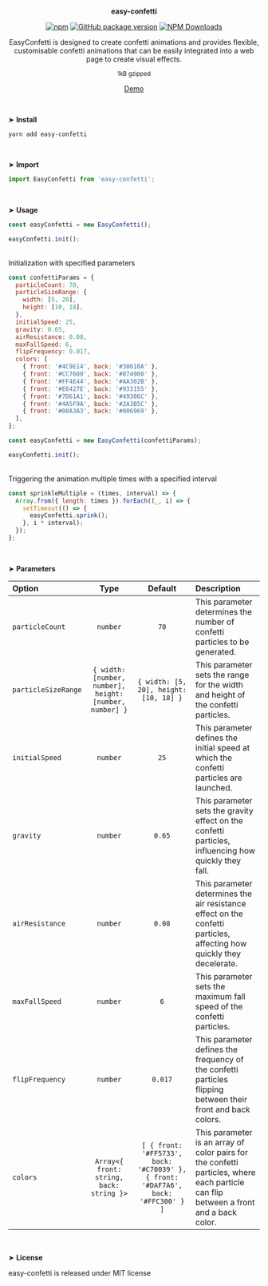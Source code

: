 <br>
<p align="center"><strong>easy-confetti</strong></p>

<div align="center">

[![npm](https://img.shields.io/npm/v/easy-confetti.svg?colorB=brightgreen)](https://www.npmjs.com/package/easy-confetti)
[![GitHub package version](https://img.shields.io/github/package-json/v/ux-ui-pro/easy-confetti.svg)](https://github.com/ux-ui-pro/easy-confetti)
[![NPM Downloads](https://img.shields.io/npm/dm/easy-confetti.svg?style=flat)](https://www.npmjs.org/package/easy-confetti)

</div>

<p align="center">EasyConfetti is designed to create confetti animations and provides flexible, customisable confetti animations that can be easily integrated into a web page to create visual effects.</p>
<p align="center"><sup>1kB gzipped</sup></p>
<p align="center"><a href="https://codepen.io/ux-ui/full/NWmaVKQ">Demo</a></p>
<br>

&#10148; **Install**

```console
yarn add easy-confetti
```
<br>

&#10148; **Import**

```javascript
import EasyConfetti from 'easy-confetti';
```
<br>

&#10148; **Usage**

```javascript
const easyConfetti = new EasyConfetti();

easyConfetti.init();
```
<br>
Initialization with specified parameters
<br>

```javascript
const confettiParams = {
  particleCount: 70,
  particleSizeRange: {
    width: [5, 20],
    height: [10, 18],
  },
  initialSpeed: 25,
  gravity: 0.65,
  airResistance: 0.08,
  maxFallSpeed: 6,
  flipFrequency: 0.017,
  colors: [
    { front: '#4C9E14', back: '#30610A' },
    { front: '#CC7600', back: '#874900' },
    { front: '#FF4E44', back: '#AA302B' },
    { front: '#E6427E', back: '#933155' },
    { front: '#7D61A1', back: '#49306C' },
    { front: '#4A5F9A', back: '#2A3B5C' },
    { front: '#00A3A3', back: '#006969' },
  ],
};

const easyConfetti = new EasyConfetti(confettiParams);

easyConfetti.init();
```
<br>
Triggering the animation multiple times with a specified interval
<br>

```javascript
const sprinkleMultiple = (times, interval) => {
  Array.from({ length: times }).forEach((_, i) => {
    setTimeout(() => {
      easyConfetti.sprink();
    }, i * interval);
  });
};
```
<br>

&#10148; **Parameters**

| Option              |                          Type                           |                                      Default                                       | Description                                                                                                                          |
|:--------------------|:-------------------------------------------------------:|:----------------------------------------------------------------------------------:|:-------------------------------------------------------------------------------------------------------------------------------------|
| `particleCount`     |                        `number`                         |                                        `70`                                        | This parameter determines the number of confetti particles to be generated.                                                          |
| `particleSizeRange` | `{ width: [number, number], height: [number, number] }` |                       `{ width: [5, 20], height: [10, 18] }`                       | This parameter sets the range for the width and height of the confetti particles.                                                    |
| `initialSpeed`      |                        `number`                         |                                        `25`                                        | This parameter defines the initial speed at which the confetti particles are launched.                                               |
| `gravity`           |                        `number`                         |                                       `0.65`                                       | This parameter sets the gravity effect on the confetti particles, influencing how quickly they fall.                                 |
| `airResistance`     |                        `number`                         |                                       `0.08`                                       | This parameter determines the air resistance effect on the confetti particles, affecting how quickly they decelerate.                |
| `maxFallSpeed`      |                        `number`                         |                                        `6`                                         | This parameter sets the maximum fall speed of the confetti particles.                                                                |
| `flipFrequency`     |                        `number`                         |                                      `0.017`                                       | This parameter defines the frequency of the confetti particles flipping between their front and back colors.                         |
| `colors`            |        `Array<{ front: string, back: string }>`         | `[ { front: '#FF5733', back: '#C70039' }, { front: '#DAF7A6', back: '#FFC300' } ]` | This parameter is an array of color pairs for the confetti particles, where each particle can flip between a front and a back color. |
<br>

&#10148; **License**

easy-confetti is released under MIT license
